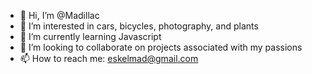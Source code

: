 - 👋 Hi, I’m @Madillac
- 👀 I’m interested in cars, bicycles, photography, and plants
- 🌱 I’m currently learning Javascript
- 💞️ I’m looking to collaborate on projects associated with my passions
- 📫 How to reach me: eskelmad@gmail.com

<!---
Madillac/Madillac is a ✨ special ✨ repository because its `README.md` (this file) appears on your GitHub profile.
You can click the Preview link to take a look at your changes.
--->
